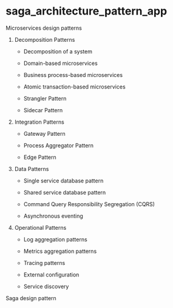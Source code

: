 # saga_architecture_pattern_app


Microservices design patterns

1. Decomposition Patterns

      - Decomposition of a system
      
      - Domain-based microservices
      
      - Business process-based microservices
      
      - Atomic transaction-based microservices
      
      - Strangler Pattern
      
      - Sidecar Pattern
 
2. Integration Patterns

      - Gateway Pattern
      
      - Process Aggregator Pattern
      
      - Edge Pattern


3. Data Patterns
      
      - Single service database pattern
      
      - Shared service database pattern
      
      - Command Query Responsibility Segregation (CQRS)
      
      - Asynchronous eventing 


4. Operational Patterns
      
      - Log aggregation patterns
      
      - Metrics aggregation patterns
      
      - Tracing patterns
      
      - External configuration
      
      - Service discovery
      

Saga design pattern
